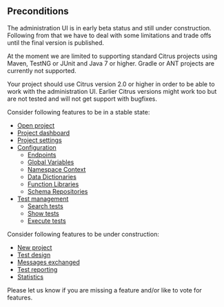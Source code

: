 ## Preconditions

The administration UI is in early beta status and still under construction. Following from that we have to deal with some limitations and
trade offs until the final version is published. 

At the moment we are limited to supporting standard Citrus projects using Maven, 
TestNG or JUnit and Java 7 or higher. Gradle or ANT projects are currently not supported.
 
Your project should use Citrus version 2.0 or higher in order to be able to work with the administration UI. Earlier Citrus versions might work too but are
not tested and will not get support with bugfixes.
 
Consider following features to be in a stable state:

* [Open project](open-project.md)
* [Project dashboard](project-dashboard.md)
* [Project settings](project-settings.md)
* [Configuration](configuration.md)
  - [Endpoints](configuration.md)
  - [Global Variables](configuration.md)
  - [Namespace Context](configuration.md)
  - [Data Dictionaries](configuration.md)
  - [Function Libraries](configuration.md)
  - [Schema Repositories](configuration.md)
* [Test management](tests.md)
  - [Search tests](test-search.md)
  - [Show tests](tests.md)
  - [Execute tests](test-execute.md)

Consider following features to be under construction:

* [New project](new-project.md) 
* [Test design](test-design.md)
* [Messages exchanged](test-execute.md)
* [Test reporting](test-reporting.md)
* [Statistics](statistics.md)

Please let us know if you are missing a feature and/or like to vote for features.  